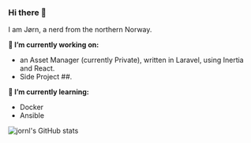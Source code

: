 ### Hi there 👋

I am Jørn, a nerd from the northern Norway.

**🔭 I’m currently working on:**
- an Asset Manager (currently Private), written in Laravel, using Inertia and React.
- Side Project ##.


**🌱 I’m currently learning:**
- Docker
- Ansible


![jornl's GitHub stats](https://github-readme-stats.vercel.app/api?username=jornl&show_icons=true&theme=dark)
